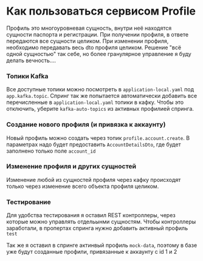 # Как пользоваться сервисом Profile

Профиль это многоуровневая сущность, внутри неё находятся сущности паспорта и регистрации.
При получении профиля, в ответе передаются все сущности целиком.
При изменении профиля, необходимо передавать весь dto профиля целиком. 
Решение "всё одной сущностью" так себе, но более гранулярное управление я буду делать вечность....

### Топики Kafka
Все доступные топики можно посмотреть в `application-local.yaml` под `app.kafka.topic`.
Спринг так же попытается автоматически добавить все перечисленные в `application-local.yaml` топики в кафку.
Чтобы это отключить, уберите `kafka-auto-topics` из активных профилией спринга.

### Создание нового профиля (и привязка к аккаунту)
Новый профиль можно создать через топик `profile.account.create`. 
В параметрах надо будет предоставить `AccountDetailsDto`, где будет заполнено только поле `account_id`

### Изменение профиля и других сущностей
Изменение любой из сущностей профиля через кафку происходят только через изменение всего объекта профиля целиком.

### Тестирование
Для удобства тестирования я оставил REST контроллеры, через которые можно управлять отдельынми сущностям.
Чтобы контроллеры заработали, в пропертах спринга нужно добавить активный профиль `test`

Так же я оставил в спринге актинвый профиль `mock-data`, поэтому в базе уже будут созданные профили, привязанные к аккаунту с id 1 и 2